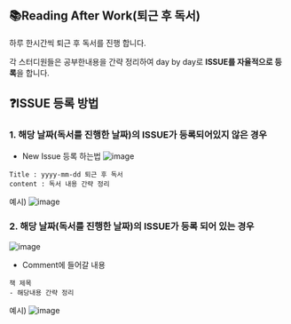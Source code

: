 ## 📚Reading After Work(퇴근 후 독서)

하루 한시간씩 퇴근 후 독서를 진행 합니다.

각 스터디원들은 공부한내용을 간략 정리하여 day by day로 **ISSUE를 자율적으로 등록**을 합니다.

## ❓ISSUE 등록 방법 

### 1. 해당 날짜(독서를 진행한 날짜)의 ISSUE가 등록되어있지 않은 경우
- New Issue 등록 하는법
![image](https://github.com/techbook-study/reading-after-work/assets/105155862/d9907cd2-1e77-4a09-9a13-21bdf3f4f62c)

```
Title : yyyy-mm-dd 퇴근 후 독서
content : 독서 내용 간략 정리
```

예시)
![image](https://github.com/techbook-study/reading-after-work/assets/105155862/daa4aa13-97f5-4fbd-ad5d-b32c5a76cd94)


### 2. 해당 날짜(독서를 진행한 날짜)의 ISSUE가 등록 되어 있는 경우
![image](https://github.com/techbook-study/reading-after-work/assets/105155862/d79cb940-ba26-492a-ae76-4f3816ca5180)


- Comment에 들어갈 내용

```
책 제목
- 해당내용 간략 정리
```
예시)
![image](https://github.com/techbook-study/reading-after-work/assets/105155862/c392638c-c9b9-4ade-8f9b-e79bba905042)
